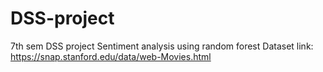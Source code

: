 # DSS-project
7th sem DSS project
Sentiment analysis using random forest
Dataset link: https://snap.stanford.edu/data/web-Movies.html

